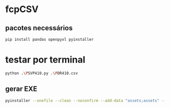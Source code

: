 # fcpCSV

## pacotes necessários

```sh
pip install pandas openpyxl pyinstaller

```

# testar por terminal

```sh
python .\PSVP410.py .\PDR410.csv
```

## gerar EXE

```sh
pyinstaller --onefile --clean --noconfirm --add-data "assets;assets" --icon=assets\icone.ico .\PSVP410.py
```

